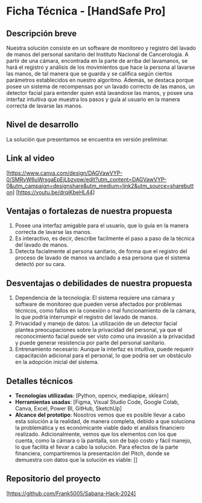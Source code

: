 # Ficha Técnica - [HandSafe Pro]

## Descripción breve
Nuestra solución consiste en un software de monitoreo y registro del lavado de manos del personal sanitario del Instituto Nacional de Cancerología. A partir de una cámara, encontrada en la
parte de arriba del lavamanos, se hará el registro y análisis de los movimientos que hace la persona al lavarse las manos, de tal manera que se guarda y se califica según ciertos parámetros
establecidos en nuestro algoritmo. Además, se destaca porque posee un sistema de recompensas por un lavado correcto de las manos, un detector facial para entender quien está lavandose las 
manos, y posee una interfaz intuitiva que muestra los pasos y guía al usuario en la manera correcta de lavarse las manos.

## Nivel de desarrollo
La solución que presentamos se encuentra en versión preliminar.

## Link al video
[https://www.canva.com/design/DAGVawVYP-0/SMRyW6uWrsgaEpEjLbzvpw/edit?utm_content=DAGVawVYP-0&utm_campaign=designshare&utm_medium=link2&utm_source=sharebutton]
[https://youtu.be/drqiKbeHL44]

## Ventajas o fortalezas de nuestra propuesta
1. Posee una interfaz amigable para el usuario, que lo guía en la manera correcta de lavarse las manos.
2. Es interactivo, es decir, describe facilmente el paso a paso de la técnica del lavado de manos.
3. Detecta facialmente al persona sanitario, de forma que el registro del proceso de lavado de manos va anclado a esa persona que el sistema detectó por su cara.

## Desventajas o debilidades de nuestra propuesta
1. Dependencia de la tecnología: El sistema requiere una cámara y software de monitoreo que pueden verse afectados por problemas técnicos, como fallos en la conexión o mal funcionamiento de la cámara, lo que podría interrumpir el registro del lavado de manos.
2. Privacidad y manejo de datos: La utilización de un detector facial plantea preocupaciones sobre la privacidad del personal, ya que el reconocimiento facial puede ser visto como una invasión a la privacidad y puede generar resistencia por parte del personal sanitario.
3. Entrenamiento necesario: Aunque la interfaz es intuitiva, puede requerir capacitación adicional para el personal, lo que podría ser un obstáculo en la adopción inicial del sistema.

## Detalles técnicos
- **Tecnologías utilizadas**: [Python, opencv, mediapipe, sklearn]
- **Herramientas usadas**: [Figma, Visual Studio Code, Google Colab, Canva, Excel, Power BI, GitHub, SketchUp]
- **Alcance del prototipo**:
  Nosotros vemos que es posible llevar a cabo esta solución a la realidad, de manera completa, debido a que soluciona la problemática y es económicante viable dado el análisis financiero
  realizado. Adicionalmente, vemos que los elementos con los que cuenta, como la cámara o la pantalla, son de bajo costo y fácil manejo, lo que facilita el llevar a cabo la solución. Para
  efectos de la parte financiera, compartiremos la presentación del Pitch, donde se demuestra con datos que la solución es viable:
[]

## Repositorio del proyecto
[https://github.com/Frank5005/Sabana-Hack-2024]
